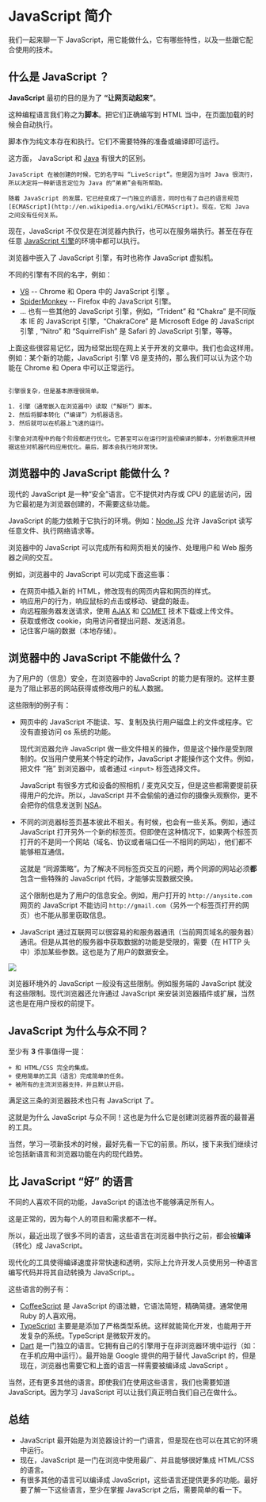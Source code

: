 # JavaScript 简介

我们一起来聊一下 JavaScript，用它能做什么，它有哪些特性，以及一些跟它配合使用的技术。

## 什么是 JavaScript ？

**JavaScript** 最初的目的是为了 **“让网页动起来”**。

这种编程语言我们称之为**脚本**。把它们正确编写到 HTML 当中，在页面加载的时候会自动执行。

脚本作为纯文本存在和执行。它们不需要特殊的准备或编译即可运行。

这方面， JavaScript 和 [Java](http://en.wikipedia.org/wiki/Java) 有很大的区别。

```smart header="Why <u>Java</u>Script?"
JavaScript 在被创建的时候，它的名字叫 “LiveScript”。但是因为当时 Java 很流行，所以决定将一种新语言定位为 Java 的“弟弟”会有所帮助。

随着 JavaScript 的发展，它已经变成了一门独立的语言，同时也有了自己的语言规范 [ECMAScript](http://en.wikipedia.org/wiki/ECMAScript)。现在，它和 Java 之间没有任何关系。
```

现在，JavaScript 不仅仅是在浏览器内执行，也可以在服务端执行。甚至在存在任意 [JavaScript 引擎](https://en.wikipedia.org/wiki/JavaScript_engine)的环境中都可以执行。

浏览器中嵌入了 JavaScript 引擎，有时也称作 JavaScript 虚拟机。

不同的引擎有不同的名字，例如：

* [V8](https://en.wikipedia.org/wiki/V8_(JavaScript_engine)) -- Chrome 和 Opera 中的 JavaScript 引擎 。
* [SpiderMonkey](https://en.wikipedia.org/wiki/SpiderMonkey) -- Firefox 中的 JavaScript 引擎。
* ... 也有一些其他的 JavaScript 引擎，例如，“Trident” 和 “Chakra” 是不同版本 IE 的 JavaScript 引擎，“ChakraCore” 是 Microsoft Edge 的 JavaScript 引擎 , “Nitro” 和 “SquirrelFish” 是 Safari 的 JavaScript 引擎，等等。

上面这些很容易记忆，因为经常出现在网上关于开发的文章中。我们也会这样用。例如：某个新的功能，JavaScript 引擎 V8 是支持的，那么我们可以认为这个功能在 Chrome 和 Opera 中可以正常运行。

```smart header="引擎是如何工作的？"

引擎很复杂，但是基本原理很简单。

1. 引擎（通常嵌入在浏览器中）读取（“解析”）脚本。
2. 然后将脚本转化（“编译”）为机器语言。
3. 然后就可以在机器上飞速的运行。

引擎会对流程中的每个阶段都进行优化。它甚至可以在运行时监视编译的脚本，分析数据流并根据这些对机器代码应用优化。最后，脚本会执行地非常快。
```

## 浏览器中的 JavaScript 能做什么 ?

现代的 JavaScript 是一种“安全”语言。它不提供对内存或 CPU 的底层访问，因为它最初是为浏览器创建的，不需要这些功能。

JavaScript 的能力依赖于它执行的环境。例如：[Node.JS](https://wikipedia.org/wiki/Node.js) 允许 JavaScript 读写任意文件、执行网络请求等。

浏览器中的 JavaScript 可以完成所有和网页相关的操作、处理用户和 Web 服务器之间的交互。

例如，浏览器中的 JavaScript 可以完成下面这些事：

* 在网页中插入新的 HTML，修改现有的网页内容和网页的样式。
* 响应用户的行为，响应鼠标的点击或移动、键盘的敲击。
* 向远程服务器发送请求，使用 [AJAX](https://en.wikipedia.org/wiki/Ajax_(programming)) 和 [COMET](https://en.wikipedia.org/wiki/Comet_(programming)) 技术下载或上传文件。
* 获取或修改 cookie，向用访问者提出问题、发送消息。
* 记住客户端的数据（本地存储）。

## 浏览器中的 JavaScript 不能做什么？

为了用户的（信息）安全，在浏览器中的 JavaScript 的能力是有限的。这样主要是为了阻止邪恶的网站获得或修改用户的私人数据。

这些限制的例子有：

* 网页中的 JavaScript 不能读、写、复制及执行用户磁盘上的文件或程序。它没有直接访问 os 系统的功能。

  现代浏览器允许 JavaScript 做一些文件相关的操作，但是这个操作是受到限制的。仅当用户使用某个特定的动作，JavaScript 才能操作这个文件。例如，把文件 “拖” 到浏览器中，或者通过 `<input>` 标签选择文件。

  JavaScript 有很多方式和设备的照相机 / 麦克风交互，但是这些都需要提前获得用户的允许。所以，JavaScript 并不会偷偷的通过你的摄像头观察你，更不会把你的信息发送到 [NSA](https://en.wikipedia.org/wiki/National_Security_Agency)。
- 不同的浏览器标签页基本彼此不相关。有时候，也会有一些关系。例如，通过 JavaScript 打开另外一个新的标签页。但即使在这种情况下，如果两个标签页打开的不是同一个网站（域名、协议或者端口任一不相同的网站），他们都不能够相互通信。

  这就是 “同源策略”。为了解决不同标签页交互的问题，两个同源的网站必须**都**包含一些特殊的 JavaScript 代码，才能够实现数据交换。

  这个限制也是为了用户的信息安全。例如，用户打开的 `http://anysite.com` 网页的 JavaScript 不能访问 `http://gmail.com`（另外一个标签页打开的网页）也不能从那里窃取信息。
- JavaScript 通过互联网可以很容易的和服务器通讯（当前网页域名的服务器）通讯。但是从其他的服务器中获取数据的功能是受限的，需要（在 HTTP 头中）添加某些参数。这也是为了用户的数据安全。

![](limitations.png)

浏览器环境外的 JavaScript 一般没有这些限制。例如服务端的 JavaScript 就没有这些限制。现代浏览器还允许通过 JavaScript 来安装浏览器插件或扩展，当然这也是在用户授权的前提下。

## JavaScript 为什么与众不同？

至少有 **3** 件事值得一提：

```compare
+ 和 HTML/CSS 完全的集成。
+ 使用简单的工具（语言）完成简单的任务。
+ 被所有的主流浏览器支持，并且默认开启。
```

满足这三条的浏览器技术也只有 JavaScript 了。

这就是为什么 JavaScript 与众不同！这也是为什么它是创建浏览器界面的最普遍的工具。

当然，学习一项新技术的时候，最好先看一下它的前景。所以，接下来我们继续讨论包括新语言和浏览器功能在内的现代趋势。

## 比 JavaScript “好” 的语言

不同的人喜欢不同的功能，JavaScript 的语法也不能够满足所有人。

这是正常的，因为每个人的项目和需求都不一样。

所以，最近出现了很多不同的语言，这些语言在浏览器中执行之前，都会被**编译**（转化）成 JavaScript。

现代化的工具使得编译速度非常快速和透明，实际上允许开发人员使用另一种语言编写代码并将其自动转换为 JavaScript。。

这些语言的例子有：

* [CoffeeScript](http://coffeescript.org/) 是 JavaScript 的语法糖，它语法简短，精确简捷。通常使用 Ruby 的人喜欢用。
* [TypeScript](http://www.typescriptlang.org/) 主要是是添加了严格类型系统。这样就能简化开发，也能用于开发复杂的系统。TypeScript 是微软开发的。
* [Dart](https://www.dartlang.org/) 是一门独立的语言。它拥有自己的引擎用于在非浏览器环境中运行（如：在手机应用中运行）。最开始是 Google 提供的用于替代 JavaScript 的，但是现在，浏览器也需要它和上面的语言一样需要被编译成 JavaScript 。

当然，还有更多其他的语言。即使我们在使用这些语言，我们也需要知道 JavaScript。因为学习 JavaScript 可以让我们真正明白我们自己在做什么。

## 总结

* JavaScript 最开始是为浏览器设计的一门语言，但是现在也可以在其它的环境中运行。
* 现在，JavaScript 是一门在浏览中使用最广、并且能够很好集成 HTML/CSS 的语言。
* 有很多其他的语言可以编译成 JavaScript，这些语言还提供更多的功能。最好要了解一下这些语言，至少在掌握 JavaScript 之后，需要简单的看一下。
